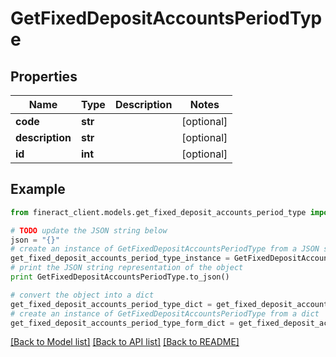 # GetFixedDepositAccountsPeriodType


## Properties

Name | Type | Description | Notes
------------ | ------------- | ------------- | -------------
**code** | **str** |  | [optional] 
**description** | **str** |  | [optional] 
**id** | **int** |  | [optional] 

## Example

```python
from fineract_client.models.get_fixed_deposit_accounts_period_type import GetFixedDepositAccountsPeriodType

# TODO update the JSON string below
json = "{}"
# create an instance of GetFixedDepositAccountsPeriodType from a JSON string
get_fixed_deposit_accounts_period_type_instance = GetFixedDepositAccountsPeriodType.from_json(json)
# print the JSON string representation of the object
print GetFixedDepositAccountsPeriodType.to_json()

# convert the object into a dict
get_fixed_deposit_accounts_period_type_dict = get_fixed_deposit_accounts_period_type_instance.to_dict()
# create an instance of GetFixedDepositAccountsPeriodType from a dict
get_fixed_deposit_accounts_period_type_form_dict = get_fixed_deposit_accounts_period_type.from_dict(get_fixed_deposit_accounts_period_type_dict)
```
[[Back to Model list]](../README.md#documentation-for-models) [[Back to API list]](../README.md#documentation-for-api-endpoints) [[Back to README]](../README.md)


